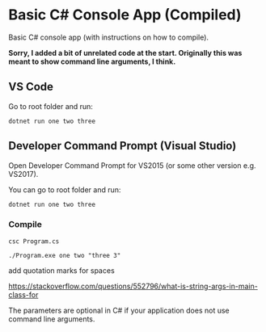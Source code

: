 # Basic C# Console App (Compiled)

Basic C# console app (with instructions on how to compile).

**Sorry, I added a bit of unrelated code at the start. Originally this was meant to show command line arguments, I think.**

## VS Code

Go to root folder and run:

`dotnet run one two three`

## Developer Command Prompt (Visual Studio)

Open Developer Command Prompt for VS2015 (or some other version e.g. VS2017).

You can go to root folder and run:

`dotnet run one two three`

### Compile

`csc Program.cs`

`./Program.exe one two "three 3"`

add quotation marks for spaces

https://stackoverflow.com/questions/552796/what-is-string-args-in-main-class-for

The parameters are optional in C# if your application does not use command line arguments.
